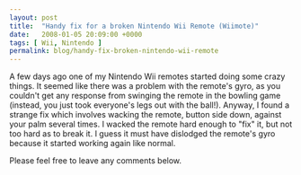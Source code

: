 ```yaml
---
layout: post
title:  "Handy fix for a broken Nintendo Wii Remote (Wiimote)"
date:   2008-01-05 20:09:00 +0000
tags: [ Wii, Nintendo ]
permalink: blog/handy-fix-broken-nintendo-wii-remote
---
```

A few days ago one of my Nintendo Wii remotes started doing some crazy things. It seemed like there was a problem with the remote's gyro, as you couldn't get any response from swinging the remote in the bowling game (instead, you just took everyone's legs out with the ball!). Anyway, I found a strange fix which involves wacking the remote, button side down, against your palm several times. I wacked the remote hard enough to "fix" it, but not too hard as to break it. I guess it must have dislodged the remote's gyro because it started working again like normal.

Please feel free to leave any comments below.